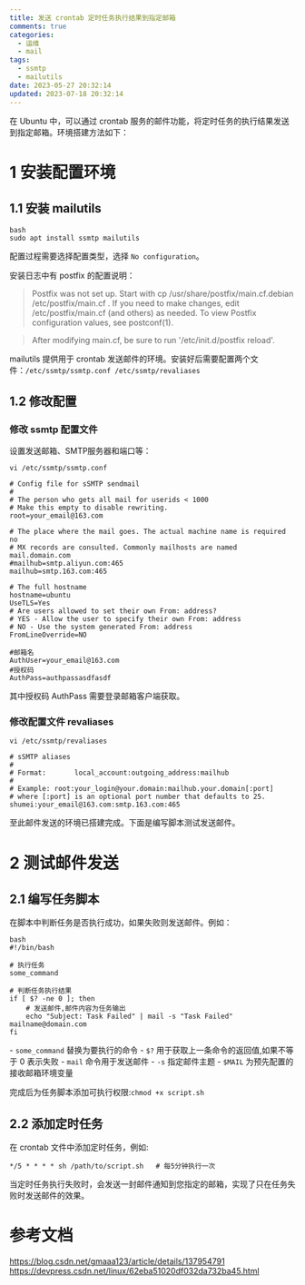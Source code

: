 ```yaml
---
title: 发送 crontab 定时任务执行结果到指定邮箱
comments: true
categories:
  - 运维
  - mail
tags:
  - ssmtp
  - mailutils
date: 2023-05-27 20:32:14
updated: 2023-07-18 20:32:14
---
```


在 Ubuntu 中，可以通过 crontab 服务的邮件功能，将定时任务的执行结果发送到指定邮箱。环境搭建方法如下：

# 1 安装配置环境

## 1.1 安装 mailutils

```shell
bash 
sudo apt install ssmtp mailutils
```

配置过程需要选择配置类型，选择 `No configuration`。

安装日志中有 postfix 的配置说明：

> Postfix was not set up.  Start with
>   cp /usr/share/postfix/main.cf.debian /etc/postfix/main.cf
> .  If you need to make changes, edit
> /etc/postfix/main.cf (and others) as needed.  To view Postfix configuration
> values, see postconf(1).

> After modifying main.cf, be sure to run '/etc/init.d/postfix reload'.

mailutils 提供用于 crontab 发送邮件的环境。安装好后需要配置两个文件：`/etc/ssmtp/ssmtp.conf /etc/ssmtp/revaliases`

## 1.2 修改配置

### 修改 ssmtp 配置文件

设置发送邮箱、SMTP服务器和端口等：

`vi /etc/ssmtp/ssmtp.conf`

```shell
# Config file for sSMTP sendmail
#
# The person who gets all mail for userids < 1000
# Make this empty to disable rewriting.
root=your_email@163.com

# The place where the mail goes. The actual machine name is required no
# MX records are consulted. Commonly mailhosts are named mail.domain.com
#mailhub=smtp.aliyun.com:465
mailhub=smtp.163.com:465

# The full hostname
hostname=ubuntu
UseTLS=Yes
# Are users allowed to set their own From: address?
# YES - Allow the user to specify their own From: address
# NO - Use the system generated From: address
FromLineOverride=NO

#邮箱名
AuthUser=your_email@163.com
#授权码
AuthPass=authpassasdfasdf

```

其中授权码 AuthPass 需要登录邮箱客户端获取。

### 修改配置文件 revaliases

`vi /etc/ssmtp/revaliases`

```shell
# sSMTP aliases
#
# Format:       local_account:outgoing_address:mailhub
#
# Example: root:your_login@your.domain:mailhub.your.domain[:port]
# where [:port] is an optional port number that defaults to 25.
shumei:your_email@163.com:smtp.163.com:465
```

至此邮件发送的环境已搭建完成。下面是编写脚本测试发送邮件。

# 2 测试邮件发送

## 2.1 编写任务脚本

在脚本中判断任务是否执行成功，如果失败则发送邮件。例如：

```shell
bash
#!/bin/bash

# 执行任务
some_command

# 判断任务执行结果
if [ $? -ne 0 ]; then
    # 发送邮件,邮件内容为任务输出
    echo "Subject: Task Failed" | mail -s "Task Failed" mailname@domain.com
fi 
```

\- `some_command` 替换为要执行的命令
\- `$?` 用于获取上一条命令的返回值,如果不等于 0 表示失败
\- `mail` 命令用于发送邮件
\- `-s` 指定邮件主题
\- `$MAIL` 为预先配置的接收邮箱环境变量

完成后为任务脚本添加可执行权限:`chmod +x script.sh`

## 2.2 添加定时任务

在 crontab 文件中添加定时任务，例如:

```shell
*/5 * * * * sh /path/to/script.sh   # 每5分钟执行一次
```

当定时任务执行失败时，会发送一封邮件通知到您指定的邮箱，实现了只在任务失败时发送邮件的效果。

# 参考文档

https://blog.csdn.net/gmaaa123/article/details/137954791
https://devpress.csdn.net/linux/62eba51020df032da732ba45.html
